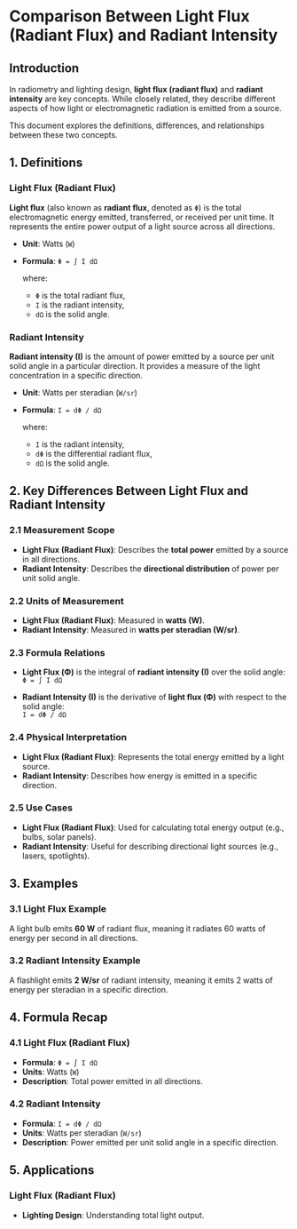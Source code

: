 # Comparison Between Light Flux (Radiant Flux) and Radiant Intensity

## Introduction

In radiometry and lighting design, **light flux (radiant flux)** and **radiant intensity** are key concepts. While closely related, they describe different aspects of how light or electromagnetic radiation is emitted from a source.

This document explores the definitions, differences, and relationships between these two concepts.

## 1. Definitions

### Light Flux (Radiant Flux)

**Light flux** (also known as **radiant flux**, denoted as `Φ`) is the total electromagnetic energy emitted, transferred, or received per unit time. It represents the entire power output of a light source across all directions.

- **Unit**: Watts (`W`)
- **Formula**: `Φ = ∫ I dΩ`
  
  where:
  - `Φ` is the total radiant flux,
  - `I` is the radiant intensity,
  - `dΩ` is the solid angle.

### Radiant Intensity

**Radiant intensity (I)** is the amount of power emitted by a source per unit solid angle in a particular direction. It provides a measure of the light concentration in a specific direction.

- **Unit**: Watts per steradian (`W/sr`)
- **Formula**: `I = dΦ / dΩ`
  
  where:
  - `I` is the radiant intensity,
  - `dΦ` is the differential radiant flux,
  - `dΩ` is the solid angle.

## 2. Key Differences Between Light Flux and Radiant Intensity

### 2.1 Measurement Scope

- **Light Flux (Radiant Flux)**: Describes the **total power** emitted by a source in all directions.
- **Radiant Intensity**: Describes the **directional distribution** of power per unit solid angle.

### 2.2 Units of Measurement

- **Light Flux (Radiant Flux)**: Measured in **watts (W)**.
- **Radiant Intensity**: Measured in **watts per steradian (W/sr)**.

### 2.3 Formula Relations

- **Light Flux (Φ)** is the integral of **radiant intensity (I)** over the solid angle:  
  `Φ = ∫ I dΩ`
  
- **Radiant Intensity (I)** is the derivative of **light flux (Φ)** with respect to the solid angle:  
  `I = dΦ / dΩ`

### 2.4 Physical Interpretation

- **Light Flux (Radiant Flux)**: Represents the total energy emitted by a light source.
- **Radiant Intensity**: Describes how energy is emitted in a specific direction.

### 2.5 Use Cases

- **Light Flux (Radiant Flux)**: Used for calculating total energy output (e.g., bulbs, solar panels).
- **Radiant Intensity**: Useful for describing directional light sources (e.g., lasers, spotlights).

## 3. Examples

### 3.1 Light Flux Example
A light bulb emits **60 W** of radiant flux, meaning it radiates 60 watts of energy per second in all directions.

### 3.2 Radiant Intensity Example
A flashlight emits **2 W/sr** of radiant intensity, meaning it emits 2 watts of energy per steradian in a specific direction.

## 4. Formula Recap

### 4.1 Light Flux (Radiant Flux)
- **Formula**: `Φ = ∫ I dΩ`
- **Units**: Watts (`W`)
- **Description**: Total power emitted in all directions.

### 4.2 Radiant Intensity
- **Formula**: `I = dΦ / dΩ`
- **Units**: Watts per steradian (`W/sr`)
- **Description**: Power emitted per unit solid angle in a specific direction.

## 5. Applications

### Light Flux (Radiant Flux)
- **Lighting Design**: Understanding total light output.
